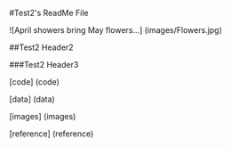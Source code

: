 #Test2's ReadMe File

![April showers bring May flowers...] (images/Flowers.jpg)

##Test2 Header2

###Test2 Header3

[code] (code)

[data] (data)

[images] (images)

[reference] (reference)